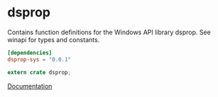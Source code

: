 # dsprop #
Contains function definitions for the Windows API library dsprop. See winapi for types and constants.

```toml
[dependencies]
dsprop-sys = "0.0.1"
```

```rust
extern crate dsprop;
```

[Documentation](https://retep998.github.io/doc/winapi/dsprop/)
